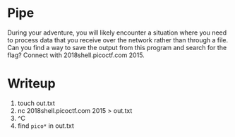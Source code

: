 # Pipe
During your adventure, you will likely encounter a situation where you need to process data that you receive over the network rather than through a file. Can you find a way to save the output from this program and search for the flag? Connect with 2018shell.picoctf.com 2015.

# Writeup
1. touch out.txt
2. nc 2018shell.picoctf.com 2015 > out.txt
3. ^C
4. find `pico*` in out.txt